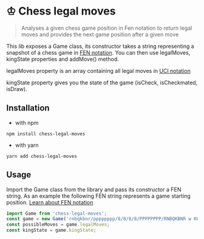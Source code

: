 # ♔ Chess legal moves
> Analyses a given chess game position in Fen notation to return legal moves and provides the next game position after a given move

This lib exposes a Game class, its constructor takes a string representing a snapshot of a chess game in [FEN notation](https://en.wikipedia.org/wiki/Forsyth%E2%80%93Edwards_Notation).
You can then use legalMoves, kingState properties and addMove() method.

legalMoves property is an array containing all legal moves in [UCI notation](https://en.wikipedia.org/wiki/Universal_Chess_Interface) 

kingState property gives you the state of the game (isCheck, isCheckmated, isDraw).

## Installation
- with npm
```shell
npm install chess-legal-moves
```
- with yarn
```shell
yarn add chess-legal-moves
```

## Usage
Import the Game class from the library and pass its constructor a FEN string.
As an example the following FEN string represents a game starting position. [Learn about FEN notation](https://en.wikipedia.org/wiki/Forsyth%E2%80%93Edwards_Notation)
```js
import Game from 'chess-legal-moves';
const game = new Game('rnbqkbnr/pppppppp/8/8/8/8/PPPPPPPP/RNBQKBNR w KQkq - 0 1');
const possibleMoves = game.legalMoves;
const kingState = game.kingState;
```

<!-- @TODO udpate documentation -->
